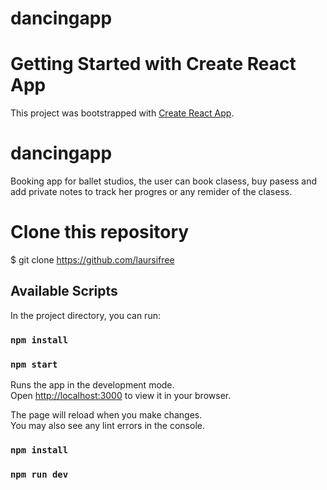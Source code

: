 # dancingapp

# Getting Started with Create React App

This project was bootstrapped with [Create React App](https://github.com/facebook/create-react-app).

# dancingapp

Booking app for ballet studios, the user can book clasess, buy pasess and add private notes to track her progres or any remider of the clasess.

# Clone this repository
$ git clone https://github.com/laursifree
 
## Available Scripts

In the project directory, you can run:

### `npm install`
### `npm start`

Runs the app in the development mode.\
Open [http://localhost:3000](http://localhost:3000) to view it in your browser.

The page will reload when you make changes.\
You may also see any lint errors in the console.


### `npm install`
### `npm run dev`
